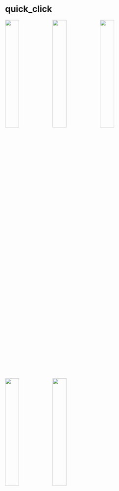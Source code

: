 # quick_click


<p align="left" width="100%">
    <img width="30%" src= "https://firebasestorage.googleapis.com/v0/b/ebuy-1494c.appspot.com/o/Screenshot%202024-02-05%20at%207.01.01%20PM.png?alt=media&token=e6a99ddb-edee-4b60-9e96-7101385c80c5">
    <img width="30%" src= "https://firebasestorage.googleapis.com/v0/b/ebuy-1494c.appspot.com/o/Screenshot%202024-02-05%20at%207.01.26%20PM.png?alt=media&token=7c773840-e428-4a35-bca4-5948e7d4384d">
    <img width="30%" src= "https://firebasestorage.googleapis.com/v0/b/ebuy-1494c.appspot.com/o/Screenshot%202024-02-05%20at%207.02.40%20PM.png?alt=media&token=2994454a-3a24-4fce-b74a-72c2f77ba186">
    <img width="30%" src= "https://firebasestorage.googleapis.com/v0/b/ebuy-1494c.appspot.com/o/Screenshot%202024-02-05%20at%207.03.04%20PM.png?alt=media&token=254f7321-5718-459a-a6b0-b6c624e7218a">
    <img width="30%" src= "https://firebasestorage.googleapis.com/v0/b/ebuy-1494c.appspot.com/o/Screenshot%202024-02-05%20at%207.04.14%20PM.png?alt=media&token=30302538-3310-4650-b8bb-7871de940bbe">
    
</p>
